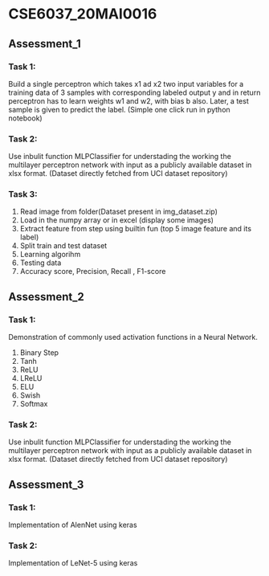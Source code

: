 # CSE6037_20MAI0016
## Assessment_1
### Task 1:
Build a single perceptron which takes x1 ad x2 two input variables for a training data of 3 samples with corresponding labeled output y and in return perceptron has to learn weights w1 and w2, with bias b also. Later, a test sample is given to predict the label. (Simple one click run in python notebook)

### Task 2:
Use inbulit function MLPClassifier for understading the working the multilayer perceptron network with input as a publicly available dataset in xlsx format. (Dataset directly fetched from UCI dataset repository)

### Task 3:
1. Read image from folder(Dataset present in img_dataset.zip)  
2. Load in the numpy array or in excel (display some images)  
3. Extract feature from step using builtin fun  (top 5 image feature and its label)
4. Split train and test dataset
5. Learning algorihm
6. Testing data
7. Accuracy score, Precision, Recall , F1-score 

## Assessment_2
### Task 1:
Demonstration of commonly used activation functions in a Neural Network.
1. Binary Step
2. Tanh
3. ReLU
4. LReLU
5. ELU
6. Swish
7. Softmax

### Task 2:
Use inbulit function MLPClassifier for understading the working the multilayer perceptron network with input as a publicly available dataset in xlsx format. (Dataset directly fetched from UCI dataset repository)


## Assessment_3
### Task 1:
Implementation of AlenNet using keras

### Task 2:
Implementation of LeNet-5 using keras
